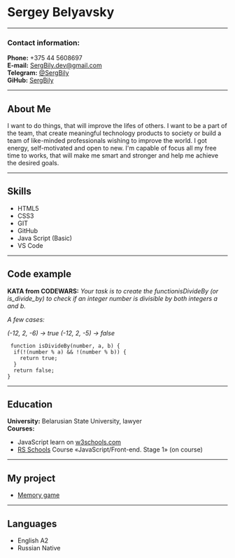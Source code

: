 # Sergey Belyavsky
______
### Contact information:

 __Phone:__ +375 44 5608697  
 __E-mail:__ SergBily.dev@gmail.com  
 __Telegram:__ [@SergBily](https://t.me/SergBily)  
 __GiHub:__ [SergBily](https://github.com/SergBily)  
 ______
 ## About Me  
 I want to do things, that will improve the lifes of others. I want to be a part of the team, that create meaningful technology products to society or build a team of like-minded professionals wishing to improve the world. I got energy, self-motivated and open to new. I'm capable of focus all my free time to works, that will make me smart and stronger and help me achieve the desired goals.
 ______
 ## Skills
+ HTML5  
+ CSS3  
+ GIT  
+ GitHub
+ Java Script (Basic)  
+ VS Code
_____
## Code example  
__KATA from CODEWARS:__ _Your task is to create the functionisDivideBy (or is_divide_by) to check if an integer number is divisible by both integers a and b._

_A few cases:_

_(-12, 2, -6)  ->  true_
_(-12, 2, -5)  ->  false_  
```
 function isDivideBy(number, a, b) {
  if(!(number % a) && !(number % b)) {
    return true;
  }
  return false;
}
```
_____
## Education  
__University:__ Belarusian State University, lawyer  
__Courses:__  
+ JavaScript learn on [w3schools.com](https://www.w3schools.com/default.asp)  
+ [RS Schools](https://rs.school/) Course «JavaScript/Front-end. Stage 1» (on course)
_____
## My project
+ [Memory game](https://sergbily-memory-game.netlify.app/)
_____ 
## Languages
+ English A2
+ Russian Native
